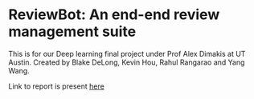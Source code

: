 # ReviewBot: An end-end review management suite

This is for our Deep learning final project under Prof Alex Dimakis at UT Austin. Created by Blake DeLong, Kevin Hou, Rahul Rangarao and Yang Wang. 

Link to report is present [here](https://medium.com/@rahulmohanrangarao/reviewbot-an-end-end-review-management-suite-979812d9204f)